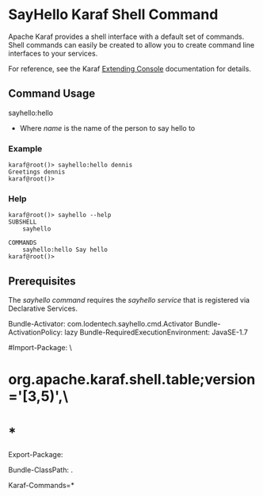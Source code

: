 # SayHello Karaf Shell Command

Apache Karaf provides a shell interface with a default set of commands.  Shell commands can easily
be created to allow you to create command line interfaces to your services.

For reference, see the Karaf [Extending Console](http://karaf.apache.org/manual/latest/#_console_3) documentation for details.

## Command Usage

sayhello:hello <name>
* Where *name* is the name of the person to say hello to

### Example

    karaf@root()> sayhello:hello dennis
    Greetings dennis
    karaf@root()> 
    
### Help

    karaf@root()> sayhello --help
    SUBSHELL
    	sayhello
    
    COMMANDS
        sayhello:hello Say hello
    karaf@root()>       

## Prerequisites

The *sayhello command* requires the *sayhello service* that is registered via Declarative Services.

   
Bundle-Activator: com.lodentech.sayhello.cmd.Activator
Bundle-ActivationPolicy: lazy
Bundle-RequiredExecutionEnvironment: JavaSE-1.7

#Import-Package: \
#	org.apache.karaf.shell.table;version='[3,5)',\
#	*

Export-Package: 

Bundle-ClassPath: .

Karaf-Commands=*